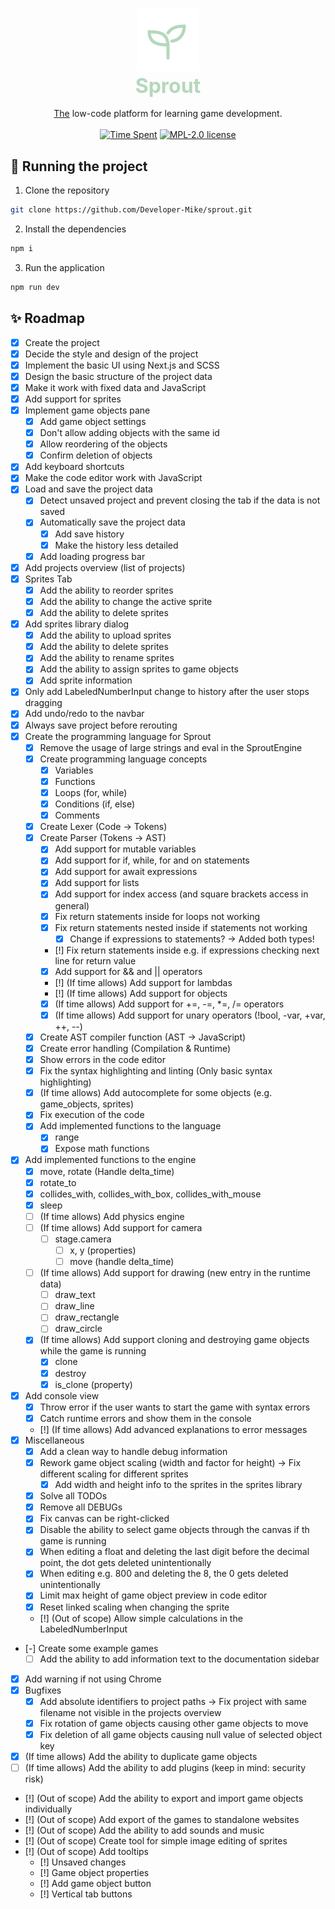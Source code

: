 <h3 align="center">
    <img alt="Logo" src="./public/sprout.svg" width="100">
    <br/>
    <font color="#b4d8bb" size="6em">Sprout</font>
</h3>

<p align="center">
    <u>The</u> low-code platform for learning game development.
    <br/><br/>
    <a href="#"><img src="https://img.shields.io/endpoint?url=https://wakapi.dev/api/compat/shields/v1/Developer-Mike/interval:all_time/project:sprout&label=Time%20Spent&style=for-the-badge&colorA=191f19&colorB=b4d8bb" alt="Time Spent"></a>
    <a href="./LICENSE"><img src="https://img.shields.io/static/v1.svg?label=License&message=MPL-2.0&style=for-the-badge&colorA=191f19&colorB=b4d8bb" alt="MPL-2.0 license"/></a>
</p>

## 🚀 Running the project
1. Clone the repository
```bash
git clone https://github.com/Developer-Mike/sprout.git
```
2. Install the dependencies
```bash
npm i
```
3. Run the application
```bash
npm run dev
```

## ✨ Roadmap
- [x] Create the project
- [x] Decide the style and design of the project
- [x] Implement the basic UI using Next.js and SCSS
- [x] Design the basic structure of the project data
- [x] Make it work with fixed data and JavaScript
- [x] Add support for sprites
- [x] Implement game objects pane
  - [x] Add game object settings
  - [x] Don't allow adding objects with the same id
  - [x] Allow reordering of the objects
  - [x] Confirm deletion of objects
- [x] Add keyboard shortcuts
- [x] Make the code editor work with JavaScript
- [x] Load and save the project data
  - [x] Detect unsaved project and prevent closing the tab if the data is not saved
  - [x] Automatically save the project data
    - [x] Add save history
    - [x] Make the history less detailed
  - [x] Add loading progress bar
- [x] Add projects overview (list of projects)
- [x] Sprites Tab
  - [x] Add the ability to reorder sprites
  - [x] Add the ability to change the active sprite
  - [x] Add the ability to delete sprites
- [x] Add sprites library dialog
  - [x] Add the ability to upload sprites
  - [x] Add the ability to delete sprites
  - [x] Add the ability to rename sprites
  - [x] Add the ability to assign sprites to game objects
  - [x] Add sprite information
- [x] Only add LabeledNumberInput change to history after the user stops dragging
- [x] Add undo/redo to the navbar
- [x] Always save project before rerouting
- [x] Create the programming language for Sprout
  - [x] Remove the usage of large strings and eval in the SproutEngine
  - [x] Create programming language concepts
    - [x] Variables
    - [x] Functions
    - [x] Loops (for, while)
    - [x] Conditions (if, else)
    - [x] Comments
  - [x] Create Lexer (Code -> Tokens)
  - [x] Create Parser (Tokens -> AST)
    - [x] Add support for mutable variables
    - [x] Add support for if, while, for and on statements
    - [x] Add support for await expressions
    - [x] Add support for lists
    - [x] Add support for index access (and square brackets access in general)
    - [x] Fix return statements inside for loops not working
    - [x] Fix return statements nested inside if statements not working
      - [x] Change if expressions to statements? -> Added both types!
    - [!] Fix return statements inside e.g. if expressions checking next line for return value
    - [x] Add support for && and || operators
    - [!] (If time allows) Add support for lambdas
    - [!] (If time allows) Add support for objects
    - [x] (If time allows) Add support for +=, -=, *=, /= operators
    - [x] (If time allows) Add support for unary operators (!bool, -var, +var, ++, --)
  - [x] Create AST compiler function (AST -> JavaScript)
  - [x] Create error handling (Compilation & Runtime)
  - [x] Show errors in the code editor
  - [x] Fix the syntax highlighting and linting (Only basic syntax highlighting)
  - [x] (If time allows) Add autocomplete for some objects (e.g. game_objects, sprites)
  - [x] Fix execution of the code
  - [x] Add implemented functions to the language
    - [x] range
    - [x] Expose math functions
- [x] Add implemented functions to the engine
  - [x] move, rotate (Handle delta_time)
  - [x] rotate_to
  - [x] collides_with, collides_with_box, collides_with_mouse
  - [x] sleep
  - [ ] (If time allows) Add physics engine
  - [ ] (If time allows) Add support for camera
    - [ ] stage.camera
      - [ ] x, y (properties)
      - [ ] move (handle delta_time)
  - [ ] (If time allows) Add support for drawing (new entry in the runtime data)
    - [ ] draw_text
    - [ ] draw_line
    - [ ] draw_rectangle
    - [ ] draw_circle
  - [x] (If time allows) Add support cloning and destroying game objects while the game is running
    - [x] clone
    - [x] destroy
    - [x] is_clone (property)
- [x] Add console view
  - [x] Throw error if the user wants to start the game with syntax errors
  - [x] Catch runtime errors and show them in the console
  - [!] (If time allows) Add advanced explanations to error messages
- [x] Miscellaneous
  - [x] Add a clean way to handle debug information
  - [x] Rework game object scaling (width and factor for height) -> Fix different scaling for different sprites
    - [x] Add width and height info to the sprites in the sprites library
  - [x] Solve all TODOs
  - [x] Remove all DEBUGs
  - [x] Fix canvas can be right-clicked
  - [x] Disable the ability to select game objects through the canvas if th game is running
  - [x] When editing a float and deleting the last digit before the decimal point, the dot gets deleted unintentionally
  - [x] When editing e.g. 800 and deleting the 8, the 0 gets deleted unintentionally
  - [x] Limit max height of game object preview in code editor
  - [x] Reset linked scaling when changing the sprite
  - [!] (Out of scope) Allow simple calculations in the LabeledNumberInput
- [-] Create some example games
  - [ ] Add the ability to add information text to the documentation sidebar
- [x] Add warning if not using Chrome
- [x] Bugfixes
  - [x] Add absolute identifiers to project paths -> Fix project with same filename not visible in the projects overview
  - [x] Fix rotation of game objects causing other game objects to move
  - [x] Fix deletion of all game objects causing null value of selected object key
- [x] (If time allows) Add the ability to duplicate game objects
- [ ] (If time allows) Add the ability to add plugins (keep in mind: security risk)
- [!] (Out of scope) Add the ability to export and import game objects individually
- [!] (Out of scope) Add export of the games to standalone websites
- [!] (Out of scope) Add the ability to add sounds and music
- [!] (Out of scope) Create tool for simple image editing of sprites
- [!] (Out of scope) Add tooltips
  - [!] Unsaved changes
  - [!] Game object properties
  - [!] Add game object button
  - [!] Vertical tab buttons